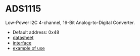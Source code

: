 # ADS1115
Low-Power I2C 4-channel, 16-Bit Analog-to-Digital Converter.

* Default address: 0x48
* [datasheet](ADS1115.pdf)
* [interface](../src/main/java/one/microproject/rpi/hardware/gpio/sensors/ADS1115.java)
* [example of use](../src/main/java/one/microproject/rpi/hardware/gpio/sensors/tests/ADS1115Test.java)